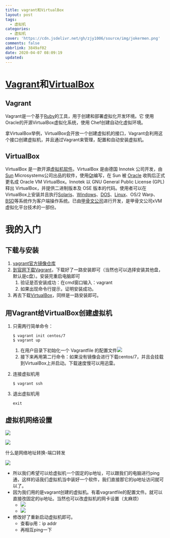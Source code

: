 ```yaml
---
title: vagrant和VirtualBox
layout: post
tags:
  - 虚拟机
categories:
  - 虚拟机
cover: 'https://cdn.jsdelivr.net/gh/zjy1006/source/img/jokermen.png'
comments: false
abbrlink: 3849af02
date: 2020-04-07 08:09:19
updated:
---
```


# [Vagrant](https://www.vagrantup.com/)和[VirtualBox](https://www.virtualbox.org/)

## Vagrant

Vagrant是一个基于[Ruby](https://baike.baidu.com/item/Ruby/11419)的工具，用于创建和部署虚拟化开发环境。它 使用Oracle的开源VirtualBox虚拟化系统，使用 Chef创建自动化虚拟环境。

拿VirtualBox举例，VirtualBox会开放一个创建虚拟机的接口，Vagrant会利用这个接口创建虚拟机，并且通过Vagrant来管理，配置和自动安装虚拟机。

## VirtualBox

VirtualBox 是一款开源[虚拟机软件](https://baike.baidu.com/item/虚拟机软件/9003764)。VirtualBox 是由德国 Innotek 公司开发，由[Sun](https://baike.baidu.com/item/Sun/69463) Microsystems公司出品的软件，使用[Qt](https://baike.baidu.com/item/Qt)编写，在 Sun 被 [Oracle](https://baike.baidu.com/item/Oracle) 收购后正式更名成 Oracle VM VirtualBox。Innotek 以 GNU General Public License (GPL) 释出 VirtualBox，并提供二进制版本及 OSE 版本的代码。使用者可以在VirtualBox上安装并且执行[Solaris](https://baike.baidu.com/item/Solaris)、[Windows](https://baike.baidu.com/item/Windows)、[DOS](https://baike.baidu.com/item/DOS/32025)、[Linux](https://baike.baidu.com/item/Linux)、OS/2 Warp、[BSD](https://baike.baidu.com/item/BSD)等系统作为客户端操作系统。已由[甲骨文公司](https://baike.baidu.com/item/甲骨文公司/430115)进行开发，是甲骨文公司xVM虚拟化平台技术的一部份。

# 我的入门

## 下载与安装

1. [vagrant官方镜像仓库](https://app.vagrantup.com/boxes/search)
2. [到官网下载Vagrant](https://www.vagrantup.com/)，下载好了一路安装即可（当然也可以选择安装其他盘，默认是c盘）。安装完重启电脑即可
   1. 验证是否安装成功：在cmd窗口输入：vagrant
   2. 如果出现命令行提示，证明安装成功。
3. 再去下载[VirtualBox](https://www.virtualbox.org/)，同样是一路安装即可。

## 用Vagrant给VirtualBox创建虚拟机

1. 只需两行简单命令：

   ```
   $ vagrant init centos/7
   $ vagrant up
   ```
   1. 在用户目录下初始化一个 Vagrantfile 的配置文件![](https://gitee.com/zhou_jin_yuan/blogimage/raw/master/img/20200515230949.png)
   2. 接下来再用第二行命令：如果没有镜像会进行下载centos/7，并且会挂载到VirtualBox上并启动。下载速度慢可以用迅雷。

2. 连接虚拟机用

   ```
   $ vagrant ssh
   ```

3. 退出虚拟机用

   ```
   exit
   ```

## 虚拟机网络设置

![](https://gitee.com/zhou_jin_yuan/blogimage/raw/master/img/20200515232502.png)



![](https://gitee.com/zhou_jin_yuan/blogimage/raw/master/img/20200515232940.png)

什么是网络地址转换-端口转发

![](https://gitee.com/zhou_jin_yuan/blogimage/raw/master/img/20200515233106.png)

- 所以我们希望可以给虚拟机一个固定的ip地址，可以跟我们的电脑进行ping通，这样的话我们虚拟机当中装好一个软件，我们直接那它的ip地址访问就可以了。
- 因为我们用的是vagrant创建的虚拟机。有着vagrantfile的配置文件。就可以直接改固定的ip地址。当然也可以改虚拟机的网卡设置（太麻烦）
  - ![](https://gitee.com/zhou_jin_yuan/blogimage/raw/master/img/20200515233827.png)
  - ![](https://gitee.com/zhou_jin_yuan/blogimage/raw/master/img/20200515233959.png)
- 修改好了重新启动虚拟机即可。
  - 查看ip用：ip addr
  - 再相互ping一下



